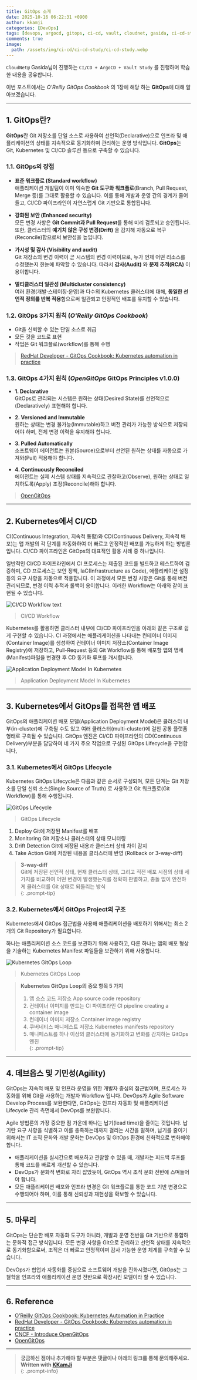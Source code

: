 ```yaml
---
title: GitOps 소개
date: 2025-10-16 06:22:31 +0900
author: kkamji
categories: [DevOps]
tags: [devops, argocd, gitops, ci-cd, vault, cloudnet, gasida, ci-cd-study, ci-cd-study-1w]
comments: true
image:
  path: /assets/img/ci-cd/ci-cd-study/ci-cd-study.webp
---
```


`CloudNet@` Gasida님이 진행하는 `CI/CD + ArgoCD + Vault Study` 를 진행하며 학습한 내용을 공유합니다.

이번 포스트에서는 *O'Reilly GitOps Cookbook* 의 1장에 해당 하는 **GitOps**에 대해 알아보겠습니다.

---

## 1. GitOps란?

**GitOps**란 Git 저장소를 단일 소스로 사용하여 선언적(Declarative)으로 인프라 및 애플리케이션의 상태를 지속적으로 동기화하며 관리하는 운영 방식입니다. **GitOps**는 Git, Kubernetes 및 CI/CD 솔루션 등으로 구축할 수 있습니다.

### 1.1. GitOps의 장점

- **표준 워크플로 (Standard workflow)**  
  애플리케이션 개발팀이 이미 익숙한 **Git 도구와 워크플로**(Branch, Pull Request, Merge 등)를 그대로 활용할 수 있습니다. 이를 통해 개발과 운영 간의 경계가 줄어들고, CI/CD 파이프라인이 자연스럽게 Git 기반으로 통합됩니다.

- **강화된 보안 (Enhanced security)**  
  모든 변경 사항은 **Git Commit과 Pull Request**를 통해 미리 검토되고 승인됩니다. 또한, 클러스터의 **예기치 않은 구성 변경(Drift)** 을 감지해 자동으로 복구(Reconcile)함으로써 보안성을 높입니다.

- **가시성 및 감사 (Visibility and audit)**  
  Git 저장소의 변경 이력이 곧 시스템의 변경 이력이므로, 누가 언제 어떤 리소스를 수정했는지 한눈에 파악할 수 있습니다. 따라서 **감사(Audit)** 와 **문제 추적(RCA)** 이 용이합니다.

- **멀티클러스터 일관성 (Multicluster consistency)**  
  여러 환경(개발·스테이징·운영)과 다수의 Kubernetes 클러스터에 대해, **동일한 선언적 정의를 반복 적용**함으로써 일관되고 안정적인 배포를 유지할 수 있습니다.

### 1.2. GitOps 3가지 원칙 (*O'Reilly GitOps Cookbook*)

- Git을 신뢰할 수 있는 단일 소스로 취급
- 모든 것을 코드로 표현
- 작업은 Git 워크플로(workflow)를 통해 수행

> [RedHat Developer - GitOps Cookbook: Kubernetes automation in practice](https://developers.redhat.com/articles/2022/12/20/gitops-cookbook-kubernetes-automation-practice)

### 1.3. GitOps 4가지 원칙 (*OpenGitOps* GitOps Principles v1.0.0)

- **1. Declarative**  
  GitOps로 관리되는 시스템은 원하는 상태(Desired State)를 선언적으로(Declaratively) 표현해야 합니다.

- **2. Versioned and Immutable**  
  원하는 상태는 변경 불가능(Immutable)하고 버전 관리가 가능한 방식으로 저장되어야 하며, 전체 변경 이력을 유지해야 합니다.

- **3. Pulled Automatically**  
  소프트웨어 에이전트는 원본(Source)으로부터 선언된 원하는 상태를 자동으로 가져와(Pull) 적용해야 합니다.

- **4. Continuously Reconciled**  
  에이전트는 실제 시스템 상태를 지속적으로 관찰하고(Observe), 원하는 상태로 일치하도록(Apply) 조정(Reconcile)해야 합니다.

> [OpenGitOps](https://opengitops.dev/)

---

## 2. Kubernetes에서 CI/CD

CI(Continuous Integration, 지속적 통합)와 CD(Continuous Delivery, 지속적 배포)는 앱 개발의 각 단계를 자동화하여 더 빠르고 안정적인 배포를 가능하게 하는 방법론입니다. CI/CD 파이프라인은 GitOps의 대표적인 활용 사례 중 하나입니다.

일반적인 CI/CD 파이프라인에서 CI 프로세스는 제출된 코드를 빌드하고 테스트하여 검증하며, CD 프로세스는 보안 정책, IaC(Infrastructure as Code), 애플리케이션 설정 등의 요구 사항을 자동으로 적용합니다. 이 과정에서 모든 변경 사항은 Git을 통해 버전 관리되므로, 변경 이력 추적과 롤백이 용이합니다. 이러한 Workflow는 아래와 같이 표현될 수 있습니다.

![CI/CD Workflow text](/assets/img/ci-cd/ci-cd-study/ci-cd-workflow.webp)
> CI/CD Workflow

Kubernetes를 활용하면 클러스터 내부에 CI/CD 파이프라인을 아래와 같은 구조로 쉽게 구현할 수 있습니다. CI 과정에서는 애플리케이션을 나타내는 컨테이너 이미지(Container Image)를 생성하여 컨테이너 이미지 저장소(Container Image Registry)에 저장하고, Pull-Request 등의 Git Workflow를 통해 배포할 앱의 명세(Manifest)파일을 변경한 후 CD 동기화 루프를 개시합니다.

![Application Deployment Model In Kubernetes](/assets/img/ci-cd/ci-cd-study/application-deploy-model-in-kubernetes.webp)
> Application Deployment Model In Kubernetes

---

## 3. Kubernetes에서 GitOps를 접목한 앱 배포

GitOps의 애플리케이션 배포 모델(Application Deployment Model)은 클러스터 내부(in-cluster)에 구축될 수도 있고 여러 클러스터(multi-cluster)에 걸친 공통 플랫폼 형태로 구축될 수 있습니다. GitOps 엔진은 CI/CD 파이프라인의 CD(Continuous Delivery)부분을 담당하여 네 가지 주요 작업으로 구성된 GitOps Lifecycle을 구현합니다,

### 3.1. Kubernetes에서 GitOps Lifecycle

Kubernetes GitOps Lifecycle은 다음과 같은 순서로 구성되며, 모든 단계는 Git 저장소를 단일 신뢰 소스(Single Source of Truth) 로 사용하고 Git 워크플로(Git Workflow)를 통해 수행됩니다.

![GitOps Lifecycle](/assets/img/ci-cd/ci-cd-study/gitops-lifecycle.webp)
> GitOps Lifecycle

1. Deploy
  Git에 저장된 Manifest를 배포
2. Monitoring
  Git 저장소나 클러스터의 상태 모니터링
3. Drift Detection
  Git에 저장된 내용과 클러스터 상태 차이 감지
4. Take Action
  Git에 저장된 내용을 클러스터에 반영 (Rollback or 3-way-diff)

> **3-way-diff**  
> Git에 저장된 선언적 상태, 현재 클러스터 상태, 그리고 직전 배포 시점의 상태 세 가지를 비교하여 어떤 변경이 발생했는지를 정확히 판별하고, 충돌 없이 안전하게 클러스터를 Git 상태로 되돌리는 방식  
{: .prompt-tip}

### 3.2. Kubernetes에서 GitOps Project의 구조

Kubernetes에서 GitOps 접근법을 사용해 애플리케이션을 배포하기 위해서는 최소 2개의 Git Repository가 필요합니다.

하나는 애플리케이션 소스 코드를 보관하기 위해 사용하고, 다른 하나는 앱의 배포 형상을 기술하는 Kubernetes Manifest 파일들을 보관하기 위해 사용합니다.

![Kubernetes GitOps Loop](/assets/img/ci-cd/ci-cd-study/kubernetes-gitops-loop.webp)
> Kubernetes GitOps Loop


> **Kubernetes GitOps Loop의 중요 항목 5 가지**  
>
> 1. 앱 소스 코드 저장소 App source code repository  
> 2. 컨테이너 이미지를 만드는 CI 파이프라인 CI pipeline creating a container image  
> 3. 컨테이너 이미지 저장소 Container image registry  
> 4. 쿠버네티스 매니페스트 저장소 Kubernetes manifests repository  
> 5. 매니페스트를 하나 이상의 클러스터에 동기화하고 변화를 감지하는 GitOps 엔진  
{: .prompt-tip}

---

## 4. 데브옵스 및 기민성(Agility)

GitOps는 지속적 배포 및 인프라 운영을 위한 개발자 중심의 접근법이며, 프로세스 자동화를 위해 Git을 사용하는 개발자 Workflow 입니다. DevOps가 Agile Software Develop Process를 보완한다면, GitOps는 인프라 자동화 및 애플리케이션 Lifecycle 관리 측면에서 DevOps를 보완합니다.

Agile 방법론의 가장 중요한 점 가운데 하나는 납기(lead time)을 줄이는 것입니다. 납기란 요구 사항을 식별하고 이를 충족하는데까지 걸리는 시간을 말하며, 납기를 줄이기 위해서는 IT 조직 문화와 개발 문화는 DevOps 및 GitOps 환경에 친화적으로 변화해야 합니다.

- 애플리케이션을 실시간으로 배포하고 관찰할 수 있을 때, 개발자는 피드백 루프를 통해 코드를 빠르게 개선할 수 있습니다.
- DevOps가 문화적 변화로 자리 잡았듯이, GitOps 역시 조직 문화 전반에 스며들어야 합니다.
- 모든 애플리케이션 배포와 인프라 변경은 Git 워크플로를 통한 코드 기반 변경으로 수행되어야 하며,
이를 통해 신뢰성과 재현성을 확보할 수 있습니다.

---

## 5. 마무리

GitOps는 단순한 배포 자동화 도구가 아니라, 개발과 운영 전반을 Git 기반으로 통합하는 문화적 접근 방식입니다. 모든 변경 사항을 Git으로 관리하고 선언적 상태를 지속적으로 동기화함으로써, 조직은 더 빠르고 안정적이며 감사 가능한 운영 체계를 구축할 수 있습니다.

DevOps가 협업과 자동화를 중심으로 소프트웨어 개발을 진화시켰다면, GitOps는 그 철학을 인프라와 애플리케이션 운영 전반으로 확장시킨 모델이라 할 수 있습니다.

---

## 6. Reference

- [O’Reilly GitOps Cookbook: Kubernetes Automation in Practice](https://product.kyobobook.co.kr/detail/S000214781090)
- [RedHat Developer - GitOps Cookbook: Kubernetes automation in practice](https://developers.redhat.com/articles/2022/12/20/gitops-cookbook-kubernetes-automation-practice)
- [CNCF - Introduce OpenGitOps](https://www.cncf.io/projects/opengitops/)
- [OpenGitOps](https://opengitops.dev/)

---

> **궁금하신 점이나 추가해야 할 부분은 댓글이나 아래의 링크를 통해 문의해주세요.**  
> **Written with [KKamJi](https://www.linkedin.com/in/taejikim/)**  
{: .prompt-info}
